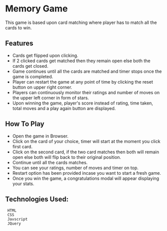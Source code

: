 # Memory Game

This game is based upon card matching where player has to match all the cards to win. 

## Features

 * Cards get flipped upon clicking.
 * If 2 clicked cards get matched then they remain open else both the cards get closed.
 * Game continues until all the cards are matched and timer stops once the game is completed.
 * Player can restart the game at any point of time by clicking the reset button on upper right 
    corner.
 * Players can continuously monitor their ratings and number of moves on the upper left corner in 
    form of stars.
 * Upon winning the game, player's score instead of rating, time taken, total moves and a play 
    again button are displayed.

## How To Play

 * Open the game in Browser.
 * Click on the card of your choice, timer will start at the moment you click first card.
 * Click on the second card, if the two card matches then both will remain open else both will flip back to their original position.
 * Continue until all the cards matches.
 * You can see your ratings, number of moves and timer on top.
 * Restart option has been provided incase you want to start a fresh game.
 * Once you win the game, a congratulations modal will appear displaying your stats.
 

## Technologies Used:

```
 HTML
 CSS
 Javscript
 JQuery 
```
